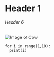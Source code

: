 # Header 1
###### Header 6
![Image of Cow](https://nederlandvoedselland.nl/wp-content/uploads/2019/08/iStock-1194292621-scaled.jpg)
```
for i in range(1,10):
  print(i)
```

